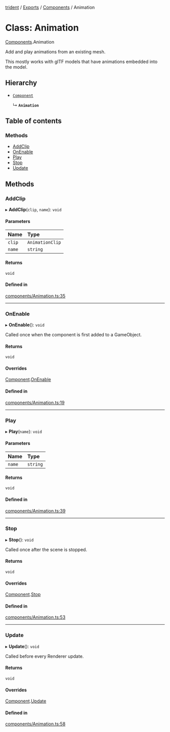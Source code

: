 [trident](../README.md) / [Exports](../modules.md) / [Components](../modules/Components.md) / Animation

# Class: Animation

[Components](../modules/Components.md).Animation

Add and play animations from an existing mesh.

This mostly works with glTF models that have animations embedded into the model.

## Hierarchy

- [`Component`](Components.Component.md)

  ↳ **`Animation`**

## Table of contents

### Methods

- [AddClip](Components.Animation.md#addclip)
- [OnEnable](Components.Animation.md#onenable)
- [Play](Components.Animation.md#play)
- [Stop](Components.Animation.md#stop)
- [Update](Components.Animation.md#update)

## Methods

### AddClip

▸ **AddClip**(`clip`, `name`): `void`

#### Parameters

| Name | Type |
| :------ | :------ |
| `clip` | `AnimationClip` |
| `name` | `string` |

#### Returns

`void`

#### Defined in

[components/Animation.ts:35](https://github.com/AIFanatic/Trident/blob/8a19b43/src/components/Animation.ts#L35)

___

### OnEnable

▸ **OnEnable**(): `void`

Called once when the component is first added to a GameObject.

#### Returns

`void`

#### Overrides

[Component](Components.Component.md).[OnEnable](Components.Component.md#onenable)

#### Defined in

[components/Animation.ts:19](https://github.com/AIFanatic/Trident/blob/8a19b43/src/components/Animation.ts#L19)

___

### Play

▸ **Play**(`name`): `void`

#### Parameters

| Name | Type |
| :------ | :------ |
| `name` | `string` |

#### Returns

`void`

#### Defined in

[components/Animation.ts:39](https://github.com/AIFanatic/Trident/blob/8a19b43/src/components/Animation.ts#L39)

___

### Stop

▸ **Stop**(): `void`

Called once after the scene is stopped.

#### Returns

`void`

#### Overrides

[Component](Components.Component.md).[Stop](Components.Component.md#stop)

#### Defined in

[components/Animation.ts:53](https://github.com/AIFanatic/Trident/blob/8a19b43/src/components/Animation.ts#L53)

___

### Update

▸ **Update**(): `void`

Called before every Renderer update.

#### Returns

`void`

#### Overrides

[Component](Components.Component.md).[Update](Components.Component.md#update)

#### Defined in

[components/Animation.ts:58](https://github.com/AIFanatic/Trident/blob/8a19b43/src/components/Animation.ts#L58)
